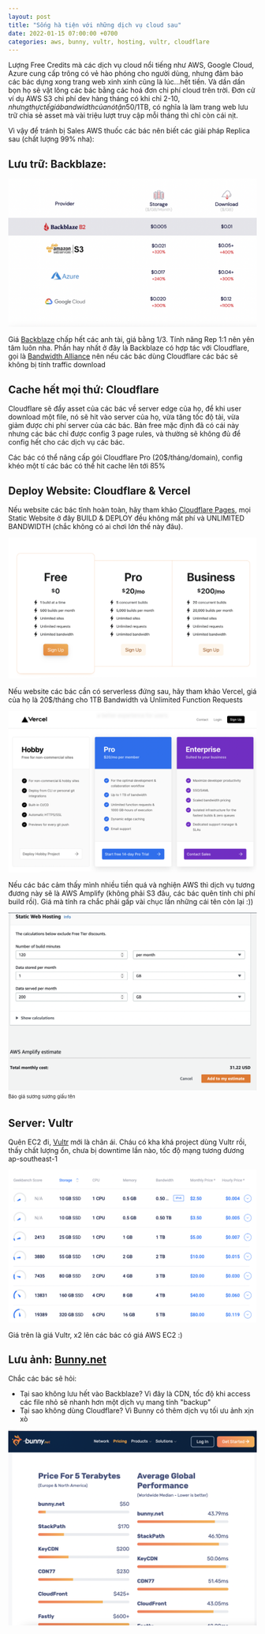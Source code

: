 ```yaml
---
layout: post
title: "Sống hà tiện với những dịch vụ cloud sau"
date: 2022-01-15 07:00:00 +0700
categories: aws, bunny, vultr, hosting, vultr, cloudflare
---
```


Lượng Free Credits mà các dịch vụ cloud nổi tiếng như AWS, Google Cloud, Azure cung cấp trông có vẻ hào phóng cho người dùng, nhưng đảm bảo các bác dựng xong trang web xinh xinh cũng là lúc...hết tiền. Và dần dần bọn họ sẽ vặt lông các bác bằng các hoá đơn chi phí cloud trên trời. Đơn cử ví dụ AWS S3 chi phí dev hàng tháng có khi chỉ 2-10$, nhưng thực tế giá bandwidth của nó tận 50$/1TB, có nghĩa là làm trang web lưu trữ chia sẻ asset mà vài triệu lượt truy cập mỗi tháng thì chỉ còn cái nịt. 

Vì vậy để tránh bị Sales AWS thuốc các bác nên biết các giải pháp Replica sau (chất lượng 99% nha):

## Lưu trữ: Backblaze:

![](Screen%20Shot%202022-01-15%20at%2019.53.40.png)

Giá [Backblaze](https://www.backblaze.com/b2/cloud-storage-pricing.html) chấp hết các anh tài, giá bằng 1/3. Tính năng Rep 1:1 nên yên tâm luôn nha. Phần hay nhất ở đây là Backblaze có hợp tác với Cloudflare, gọi là [Bandwidth Alliance](https://www.cloudflare.com/en-ca/bandwidth-alliance/backblaze/) nên nếu các bác dùng Cloudflare các bác sẽ không bị tính traffic download

## Cache hết mọi thứ: Cloudflare

Cloudflare sẽ đẩy asset của các bác về server edge của họ, để khi user download một file, nó sẽ hit vào server của họ, vừa tăng tốc độ tải, vừa giảm được chi phí server của các bác. Bản free mặc định đã có cái này nhưng các bác chỉ được config 3 page rules, và thường sẽ không đủ để config hết cho các dịch vụ các bác. 

Các bác có thể nâng cấp gói Cloudflare Pro (20$/tháng/domain), config khéo một tí các bác có thể hit cache lên tới 85%

## Deploy Website: Cloudflare & Vercel

Nếu website các bác tĩnh hoàn toàn, hãy tham khảo [Cloudflare Pages](https://pages.cloudflare.com), mọi Static Website ở đây BUILD & DEPLOY đều không mất phí và UNLIMITED BANDWIDTH (chắc không có ai chơi lớn thế này đâu). 

![](Screen%20Shot%202022-01-15%20at%2020.43.49.png)

Nếu website các bác cần có serverless đứng sau, hãy tham khảo Vercel, giá của họ là 20$/tháng cho 1TB Bandwidth và Unlimited Function Requests

![](Screen%20Shot%202022-01-15%20at%2020.42.51.png)

Nếu các bác cảm thấy mình nhiều tiền quá và nghiện AWS thì dịch vụ tương đương này sẽ là AWS Amplify (không phải S3 đâu, các bác quên tính chi phí build rồi). Giá mà tính ra chắc phải gấp vài chục lần những cái tên còn lại :))

![](Screen%20Shot%202022-01-15%20at%2020.45.05.png)
<sub><sup>Báo giá sương sương giấu tên</sup></sub>

## Server: Vultr

Quên EC2 đi, [Vultr](https://www.vultr.com/products/cloud-compute/) mới là chân ái. Cháu có kha khá project dùng Vultr rồi, thấy chất lượng ổn, chưa bị downtime lần nào, tốc độ mạng tương đương ap-southeast-1

![](Screen%20Shot%202022-01-15%20at%2020.36.56.png)

Giá trên là giá Vultr, x2 lên các bác có giá AWS EC2 :)

## Lưu ảnh: [Bunny.net](https://bunny.net)

Chắc các bác sẽ hỏi:
- Tại sao không lưu hết vào Backblaze? Vì đây là CDN, tốc độ khi access các file nhỏ sẽ nhanh hơn một dịch vụ mang tính "backup"
- Tại sao không dùng Cloudflare? Vì Bunny có thêm dịch vụ tối ưu ảnh xịn xò

![](Screen%20Shot%202022-01-15%20at%2020.38.29.png)